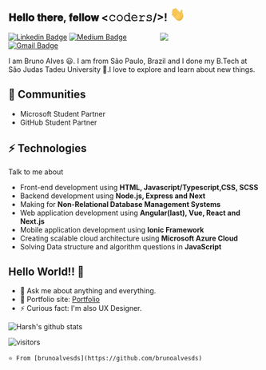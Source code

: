 <h2> 𝐇𝐞𝐥𝐥𝐨 𝐭𝐡𝐞𝐫𝐞, 𝐟𝐞𝐥𝐥𝐨𝐰 <𝚌𝚘𝚍𝚎𝚛𝚜/>! <img src="https://raw.githubusercontent.com/ABSphreak/ABSphreak/master/gifs/Hi.gif" width="30px"></h2>

<img align='right' src='https://user-images.githubusercontent.com/5713670/87202985-820dcb80-c2b6-11ea-9f56-7ec461c497c3.gif' width='200"'>

[![Linkedin Badge](https://img.shields.io/badge/-brunoalvesds-blue?style=flat-square&logo=Linkedin&logoColor=white&link=https://www.linkedin.com/in/brunoalvesds/)](https://www.linkedin.com/in/brunoalvesds/) [![Medium Badge](https://img.shields.io/badge/-@brunoalvesds-03a57a?style=flat-square&labelColor=000000&logo=Medium&link=https://medium.com/@brunoalvesds/)](https://medium.com/brunoalvesds)
[![Gmail Badge](https://img.shields.io/badge/-brunoalves.ds95@gmail.com-c14438?style=flat-square&logo=Gmail&logoColor=white&link=mailto:brunoalves.ds95@gmail.com)](mailto:brunoalves.ds95@gmail.com)

I am Bruno Alves 😃. I am from São Paulo, Brazil and I done my B.Tech at São Judas Tadeu University 🏫.I love to explore and learn about new things.
## 👯 Communities
* Microsoft Student Partner
* GitHub Student Partner

## ⚡ Technologies
Talk to me about
- Front-end development using **HTML, Javascript/Typescript,CSS, SCSS**
- Backend development using **Node.js, Express and Next**
- Making for **Non-Relational Database Management Systems**
- Web application development using **Angular(last), Vue, React and Next.js**
- Mobile application development using **Ionic Framework**
- Creating scalable cloud architecture using **Microsoft Azure Cloud**
- Solving Data structure and algorithm questions in **JavaScript**

## Hello World!! 🤔
- 💬 Ask me about anything and everything.
- 🎯 Portfolio site: [Portfolio](https://behance.net/bruno-alves)
- ⚡ Curious fact: I'm also UX Designer.

![Harsh's github stats](https://github-readme-stats.vercel.app/api?username=brunoalvesds&hide=["issues"]&show_icons=true)

![visitors](https://visitor-badge.glitch.me/badge?page_id=brunoalvesds.brunoalvesds)

```⭐️ From [brunoalvesds](https://github.com/brunoalvesds)```

